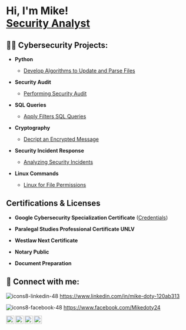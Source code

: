 <h1>Hi, I'm Mike! <br/><a href="https://github.com/digital-md">Security Analyst</a>

<h2>👨‍💻 Cybersecurity Projects:</h2>

- <b>Python</b>
  - [Develop Algorithms to Update and Parse Files](https://github.com/digital-md/Python)
- <b>Security Audit</b>
  - [Performing Security Audit](https://github.com/digital-md/Security-Audit/tree/main) <b><i></b></i>
- <b>SQL Queries</b>
  - [Apply Filters SQL Queries](https://github.com/digital-md/Apply-filters-SQL-queries)
- <b>Cryptography</b>
  - [Decript an Encrypted Message](https://github.com/digital-md/Decript-and-Encrypted-Message)
- <b>Security Incident Response</b>
  - [Analyzing Security Incidents](https://github.com/digital-md/Analyzing-network-structure-security)

- <b>Linux Commands</b>
  - [Linux for File Permissions](https://github.com/digital-md/Linux-commands-to-manage-file-permissions)
<h2>Certifications & Licenses</h2>

- <b>Google Cybersecurity Specialization Certificate</b> ([Credentials](https://www.coursera.org/account/accomplishments/specialization/VFTTX3QC4L2K))  

- <b>Paralegal Studies Professional Certificate UNLV</b>

- <b>Westlaw Next Certificate</b>

- <b>Notary Public</b>

- <b>Document Preparation</b>


<h2> 🤳 Connect with me:</h2>

![icons8-linkedin-48](https://github.com/digital-md/digital-md/assets/156498985/a1e20841-f8d3-4b68-9b05-532437186b26)
https://www.linkedin.com/in/mike-doty-120ab313

![icons8-facebook-48](https://github.com/digital-md/digital-md/assets/156498985/30de628b-ac7d-47fe-847b-0963c60f31f6)
https://www.facebook.com/Mikedoty24


[<img align="left" alt="JoshMadakor | YouTube" width="22px" src="https://cdn.jsdelivr.net/npm/simple-icons@v3/icons/youtube.svg" />][youtube]
[<img align="left" alt="JoshMadakor | Twitter" width="22px" src="https://cdn.jsdelivr.net/npm/simple-icons@v3/icons/twitter.svg" />][twitter]
[<img align="left" alt="JoshMadakor | LinkedIn" width="22px" src="https://cdn.jsdelivr.net/npm/simple-icons@v3/icons/linkedin.svg" />][linkedin]
[<img align="left" alt="JoshMadakor | Instagram" width="22px" src="https://cdn.jsdelivr.net/npm/simple-icons@v3/icons/instagram.svg" />][instagram]

[twitter]: https://twitter.com/joshmadakor
[youtube]: https://www.youtube.com/c/joshmadakor
[instagram]: https://www.instagram.com/joshmadakor/
[linkedin]: https://linkedin.com/in/joshmadakor

<!--

-->
